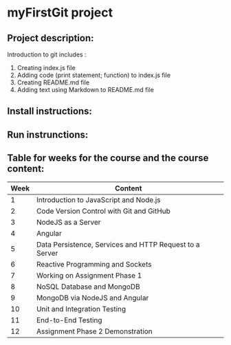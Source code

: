 # myFirstGit project

## Project description:
Introduction to git includes :
1. Creating index.js file
2. Adding code (print statement; function) to index.js file
3. Creating README.md file
4. Adding text using Markdown to README.md file
   
## Install instructions:

## Run instrunctions:

## Table for weeks for the course and the course content:
Week | Content
------------- | -------------
1 | Introduction to JavaScript and Node.js
2 | Code Version Control with Git and GitHub
3 | NodeJS as a Server
4 | Angular
5 | Data Persistence, Services and HTTP Request to a Server
6 | Reactive Programming and Sockets
7 | Working on Assignment Phase 1
8 | NoSQL Database and MongoDB
9 | MongoDB via NodeJS and Angular
10 | Unit and Integration Testing
11 | End-to-End Testing
12 | Assignment Phase 2 Demonstration
